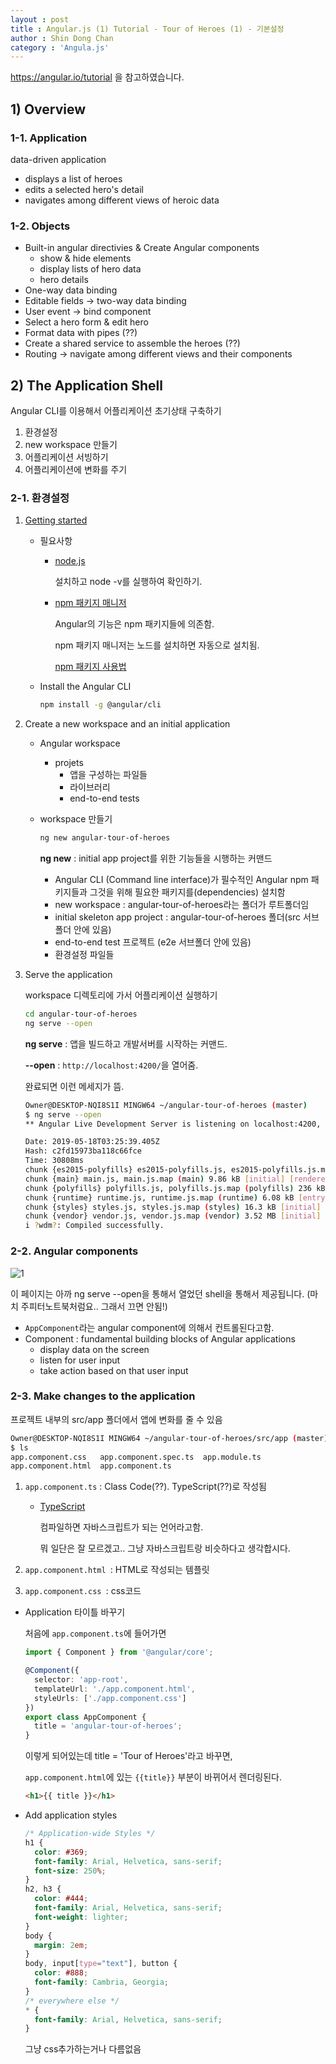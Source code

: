 ```yaml
---
layout : post
title : Angular.js (1) Tutorial - Tour of Heroes (1) - 기본설정
author : Shin Dong Chan
category : 'Angula.js'
---
```


https://angular.io/tutorial 을 참고하였습니다.

## 1) Overview

### 1-1. Application

data-driven application

- displays a list of heroes
- edits a selected hero's detail
- navigates among different views of heroic data

### 1-2. Objects

- Built-in angular directivies & Create Angular components
  - show & hide elements
  - display lists of hero data
  - hero details
- One-way data binding
- Editable fields -> two-way data binding
- User event -> bind component
- Select a hero form & edit hero
- Format data with pipes (??)
- Create a shared service to assemble the heroes (??)
- Routing -> navigate among different views and their components



## 2) The Application Shell

Angular CLI를 이용해서 어플리케이션 초기상태 구축하기

1. 환경설정
2. new workspace 만들기
3. 어플리케이션 서빙하기
4. 어플리케이션에 변화를 주기

### 2-1. 환경설정

1. [Getting started](<https://angular.io/guide/quickstart>)

   - 필요사항

     - [node.js](<https://nodejs.org/en/>)

       설치하고 node -v를 실행하여 확인하기.

     - [npm 패키지 매니저](<https://docs.npmjs.com/about-npm/index.html>)

       Angular의 기능은 npm 패키지들에 의존함.

       npm 패키지 매니저는 노드를 설치하면 자동으로 설치됨.

       [npm 패키지 사용법](<https://docs.npmjs.com/cli/install>)

   - Install the Angular CLI

     ```bash
     npm install -g @angular/cli
     ```

2. Create a new workspace and an initial application

   - Angular workspace

     - projets
       - 앱을 구성하는 파일들
       - 라이브러리
       - end-to-end tests

   - workspace 만들기

     ```bash
     ng new angular-tour-of-heroes
     ```

     **ng new**  : initial app project를 위한 기능들을 시행하는 커맨드

     - Angular CLI (Command line interface)가 필수적인 Angular npm 패키지들과 그것을 위해 필요한 패키지를(dependencies) 설치함
     - new workspace : angular-tour-of-heroes라는 폴더가 루트폴더임
     - initial skeleton app project : angular-tour-of-heroes 폴더(src 서브폴더 안에 있음)
     - end-to-end test 프로젝트 (e2e 서브폴더 안에 있음)
     - 환경설정 파일들

3. Serve the application

   workspace 디렉토리에 가서 어플리케이션 실행하기

   ```bash
   cd angular-tour-of-heroes
   ng serve --open
   ```

   **ng serve** : 앱을 빌드하고 개발서버를 시작하는 커맨드.

   **--open** :  `http://localhost:4200/`을 열어줌.

   완료되면 이런 메세지가 뜸.

   ```bash
   Owner@DESKTOP-NQI8S1I MINGW64 ~/angular-tour-of-heroes (master)
   $ ng serve --open
   ** Angular Live Development Server is listening on localhost:4200, open your browser on http://localhost:4200/ **
   
   Date: 2019-05-18T03:25:39.405Z
   Hash: c2fd15973ba118c66fce
   Time: 30808ms
   chunk {es2015-polyfills} es2015-polyfills.js, es2015-polyfills.js.map (es2015-polyfills) 284 kB [initial] [rendered]
   chunk {main} main.js, main.js.map (main) 9.86 kB [initial] [rendered]
   chunk {polyfills} polyfills.js, polyfills.js.map (polyfills) 236 kB [initial] [rendered]
   chunk {runtime} runtime.js, runtime.js.map (runtime) 6.08 kB [entry] [rendered]
   chunk {styles} styles.js, styles.js.map (styles) 16.3 kB [initial] [rendered]
   chunk {vendor} vendor.js, vendor.js.map (vendor) 3.52 MB [initial] [rendered]
   i ?wdm?: Compiled successfully.
   ```

### 2-2. Angular components

![1](https://user-images.githubusercontent.com/37765338/57964881-4d82d600-7977-11e9-8d37-7992ff4f8de7.PNG)

이 페이지는 아까 ng serve --open을 통해서 열었던  shell을 통해서 제공됩니다.
(마치 주피터노트북처럼요.. 그래서 끄면 안됨!)

- `AppComponent`라는 angular component에 의해서 컨트롤된다고함.
- Component : fundamental building blocks of Angular applications
  - display data on the screen
  - listen for user input
  - take action based on that user input

### 2-3. Make changes to the application

프로젝트 내부의 src/app 폴더에서 앱에 변화를 줄 수 있음

```bash
Owner@DESKTOP-NQI8S1I MINGW64 ~/angular-tour-of-heroes/src/app (master)
$ ls
app.component.css   app.component.spec.ts  app.module.ts
app.component.html  app.component.ts
```

1. `app.component.ts` : Class Code(??). TypeScript(??)로 작성됨

   - [TypeScript](<https://han41858.tistory.com/14>)

     컴파일하면 자바스크립트가 되는 언어라고함.

     뭐 일단은 잘 모르겠고.. 그냥 자바스크립트랑 비슷하다고 생각합시다.

2. `app.component.html `: HTML로 작성되는 템플릿

3. `app.component.css `: css코드

- Application 타이틀 바꾸기

  처음에 `app.component.ts`에 들어가면

  ```typescript
  import { Component } from '@angular/core';
  
  @Component({
    selector: 'app-root',
    templateUrl: './app.component.html',
    styleUrls: ['./app.component.css']
  })
  export class AppComponent {
    title = 'angular-tour-of-heroes';
  }
  ```

  이렇게 되어있는데 title = 'Tour of Heroes'라고 바꾸면,

  `app.component.html`에 있는 `{{title}}` 부분이 바뀌어서 렌더링된다.

  ```html
  <h1>{{ title }}</h1>
  ```

- Add application styles

  ```css
  /* Application-wide Styles */
  h1 {
    color: #369;
    font-family: Arial, Helvetica, sans-serif;
    font-size: 250%;
  }
  h2, h3 {
    color: #444;
    font-family: Arial, Helvetica, sans-serif;
    font-weight: lighter;
  }
  body {
    margin: 2em;
  }
  body, input[type="text"], button {
    color: #888;
    font-family: Cambria, Georgia;
  }
  /* everywhere else */
  * {
    font-family: Arial, Helvetica, sans-serif;
  }
  ```

  그냥 css추가하는거나 다름없음





